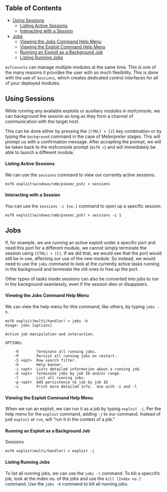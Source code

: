## Table of Contents

  - [Using Sessions](#Using\Sessions)
      - [Listing Active Sessions](#Listing\Active\Sessions)
      - [Interacting with a Session](#Interacting\with\a\Session)
  - [Jobs](#Jobs)
      - [Viewing the Jobs Command Help Menu](#Viewing\the\Jobs\Command\Help\Menu)
      - [Viewing the Exploit Command Help Menu](#Viewing\the\Exploit\Command\Help\Menu)
      - [Running an Exploit as a Background Job](#Running\an\Exploit\as\a\Background\Job)
      - [Listing Running Jobs](#Listing\Running\Jobs)

`msfconsole` can manage multiple modules at the same time. This is one of the many reasons it provides the user with so much flexibility. This is done with the use of `Sessions`, which creates dedicated control interfaces for all of your deployed modules.

## Using Sessions
While running any available exploits or auxiliary modules in msfconsole, we can background the session as long as they form a channel of communication with the target host.

This can be done either by pressing the `[CTRL] + [Z]` key combination or by typing the `background` command in the case of Meterpreter stages. This will prompt us with a confirmation message. After accepting the prompt, we will be taken back to the msfconsole prompt (`msf6 >`) and will immediately be able to launch a different module.


#### Listing Active Sessions

We can use the `sessions` command to view our currently active sessions.

```shell
msf6 exploit(windows/smb/psexec_psh) > sessions
```

#### Interacting with a Session

You can use the `sessions -i [no.]` command to open up a specific session.

```shell
msf6 exploit(windows/smb/psexec_psh) > sessions -i 1
```


## Jobs

If, for example, we are running an active exploit under a specific port and need this port for a different module, we cannot simply terminate the session using `[CTRL] + [C]`. If we did that, we would see that the port would still be in use, affecting our use of the new module. So instead, we would need to use the `jobs` command to look at the currently active tasks running in the background and terminate the old ones to free up the port.

Other types of tasks inside sessions can also be converted into jobs to run in the background seamlessly, even if the session dies or disappears.

#### Viewing the Jobs Command Help Menu

We can view the help menu for this command, like others, by typing `jobs -h`.

```shell
msf6 exploit(multi/handler) > jobs -h
Usage: jobs [options]

Active job manipulation and interaction.

OPTIONS:

    -K        Terminate all running jobs.
    -P        Persist all running jobs on restart.
    -S <opt>  Row search filter.
    -h        Help banner.
    -i <opt>  Lists detailed information about a running job.
    -k <opt>  Terminate jobs by job ID and/or range.
    -l        List all running jobs.
    -p <opt>  Add persistence to job by job ID
    -v        Print more detailed info.  Use with -i and -l
```

#### Viewing the Exploit Command Help Menu

When we run an exploit, we can run it as a job by typing `exploit -j`. Per the help menu for the `exploit` command, adding `-j` to our command. Instead of just `exploit` or `run`, will "run it in the context of a job."

#### Running an Exploit as a Background Job

Sessions

```shell
msf6 exploit(multi/handler) > exploit -j
```

#### Listing Running Jobs
To list all running jobs, we can use the `jobs -l` command. To kill a speccific job, look at the index no. of the jobs and use the `kill [Index no.]` command. Use the `jobs -K` command to kill all running jobs.






